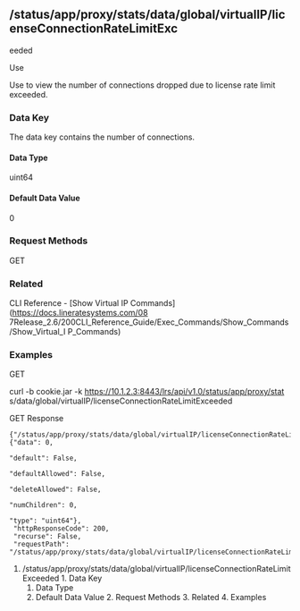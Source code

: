 ## /status/app/proxy/stats/data/global/virtualIP/licenseConnectionRateLimitExc
eeded

Use

Use to view the number of connections dropped due to license rate limit
exceeded.

### Data Key

The data key contains the number of connections.

#### Data Type

uint64

#### Default Data Value

0

### Request Methods

GET

### Related

CLI Reference - [Show Virtual IP Commands](https://docs.lineratesystems.com/08
7Release_2.6/200CLI_Reference_Guide/Exec_Commands/Show_Commands/Show_Virtual_I
P_Commands)

### Examples

GET

curl -b cookie.jar -k https://10.1.2.3:8443/lrs/api/v1.0/status/app/proxy/stat
s/data/global/virtualIP/licenseConnectionRateLimitExceeded

GET Response

    
    {"/status/app/proxy/stats/data/global/virtualIP/licenseConnectionRateLimitExceeded": {"data": 0,
                                                                                           "default": False,
                                                                                           "defaultAllowed": False,
                                                                                           "deleteAllowed": False,
                                                                                           "numChildren": 0,
                                                                                           "type": "uint64"},
     "httpResponseCode": 200,
     "recurse": False,
     "requestPath": "/status/app/proxy/stats/data/global/virtualIP/licenseConnectionRateLimitExceeded"}
    

  1. /status/app/proxy/stats/data/global/virtualIP/licenseConnectionRateLimitExceeded
    1. Data Key
      1. Data Type
      2. Default Data Value
    2. Request Methods
    3. Related
    4. Examples

